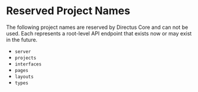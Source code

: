 # Reserved Project Names

The following project names are reserved by Directus Core and can not be used. Each represents a root-level API endpoint that exists now or may exist in the future.

- `server`
- `projects`
- `interfaces`
- `pages`
- `layouts`
- `types`